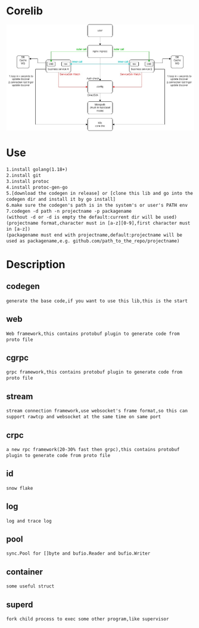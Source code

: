 # Corelib
![image](Corelib.jpg)
# Use
	1.install golang(1.18+)
	2.install git
	3.install protoc
	4.install protoc-gen-go
	5.[download the codegen in release] or [clone this lib and go into the codegen dir and install it by go install]
	6.make sure the codegen's path is in the system's or user's PATH env
	7.codegen -d path -n projectname -p packagename
	(without -d or -d is empty the default:current dir will be used)
	(projectname format,character must in [a-z][0-9],first character must in [a-z])
	(packagename must end with projectname,default:projectname will be used as packagename,e.g. github.com/path_to_the_repo/projectname)
# Description
## codegen
	generate the base code,if you want to use this lib,this is the start
## web
	Web framework,this contains protobuf plugin to generate code from proto file
## cgrpc
	grpc framework,this contains protobuf plugin to generate code from proto file
## stream
	stream connection framework,use websocket's frame format,so this can support rawtcp and websocket at the same time on same port
## crpc
	a new rpc framework(20-30% fast then grpc),this contains protobuf plugin to generate code from proto file
## id
	snow flake
## log
	log and trace log
## pool
	sync.Pool for []byte and bufio.Reader and bufio.Writer
## container
	some useful struct
## superd
	fork child process to exec some other program,like supervisor
